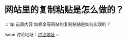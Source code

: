 # 网站里的复制粘贴是怎么做的？<Badge text="2020/02/24"/>

::: tip 前置内容
如掘金等网站的复制粘贴是如何实现的？

Issue 讨论地址：[讨论地址](<https://github.com/balancelove/blog/issues/23>)
:::